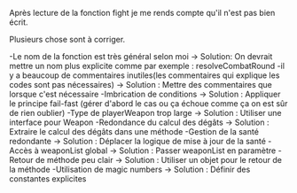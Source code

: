 Après lecture de la fonction fight je me rends compte qu'il n'est pas bien écrit. 

Plusieurs chose sont à corriger.

-Le nom de la fonction est très général selon moi -> Solution:  On devrait mettre un nom plus explicite comme par exemple : resolveCombatRound
-il y a  beaucoup de commentaires inutiles(les commentaires qui explique les codes sont pas nécessaires) -> Solution : Mettre des commentaires que lorsque c'est nécessaire
-Imbrication de conditions -> Solution : Appliquer le principe fail-fast (gérer d'abord le cas ou ça échoue comme ça on est sûr de rien oublier)
-Type de playerWeapon trop large -> Solution : Utiliser une interface pour Weapon
-Redondance du calcul des dégâts -> Solution : Extraire le calcul des dégâts dans une méthode
-Gestion de la santé redondante  -> Solution : Déplacer la logique de mise à jour de la santé
-Accès à weaponList global  -> Solution : Passer weaponList en paramètre
-Retour de méthode peu clair -> Solution : 	Utiliser un objet pour le retour de la méthode
-Utilisation de magic numbers  -> Solution : Définir des constantes explicites